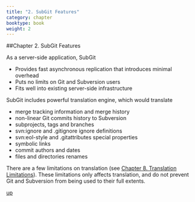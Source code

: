```yaml
---
title: "2. SubGit Features"
category: chapter
booktype: book
weight: 2
---
```

##Chapter 2. SubGit Features

As a server-side application, SubGit

+ Provides fast asynchronous replication that introduces minimal overhead
+ Puts no limits on Git and Subversion users
+ Fits well into existing server-side infrastructure

SubGit includes powerful translation engine, which would translate

+ merge tracking information and merge history
+ non-linear Git commits history to Subversion
+ subprojects, tags and branches
+ svn:ignore and .gitignore ignore definitions
+ svn:eol-style and .gitattributes special properties
+ symbolic links
+ commit authors and dates
+ files and directories renames

There are a few limitations on translation (see [Chapter 8. Translation Limitations](#)). These limitations only affects translation, and do not prevent Git and Subversion from being used to their full extents.

[up](#up)